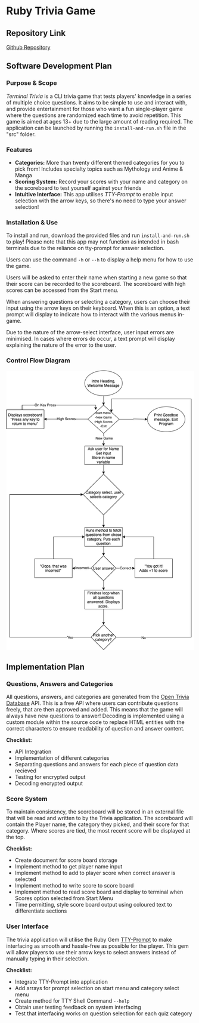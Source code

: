 # Ruby Trivia Game

## Repository Link
[Github Repository](https://github.com/Theosaurus-Rex/trivia-app)

## Software Development Plan

### Purpose & Scope
*Terminal Trivia* is a CLI trivia game that tests players' knowledge in a series of multiple choice questions. It aims to be simple to use and interact with, and provide entertainment for those who want a fun single-player game where the questions are randomized each time to avoid repetition. 
This game is aimed at ages 13+ due to the large amount of reading required. The application can be launched by running the `install-and-run.sh` file in the "src" folder.

### Features
- **Categories:** More than twenty different themed categories for you to pick from! Includes specialty topics such as Mythology and Anime & Manga
- **Scoring System:** Record your scores with your name and category on the scoreboard to test yourself against your friends
- **Intuitive Interface:** This app utilises *TTY-Prompt* to enable input selection with the arrow keys, so there's no need to type your answer selection!

### Installation & Use
To install and run, download the provided files and run `install-and-run.sh` to play!
Please note that this app may not function as intended in bash terminals due to the reliance on tty-prompt for answer selection.

Users can use the command `-h` or `--h` to display a help menu for how to use the game.

Users will be asked to enter their name when starting a new game so that their score can be recorded to the scoreboard. The scoreboard with high scores can be accessed from the Start menu. 

When answering questions or selecting a category, users can choose their input using the arrow keys on their keyboard. When this is an option, a text prompt will display to indicate how to interact with the various menus in-game.

Due to the nature of the arrow-select interface, user input errors are minimised. In cases where errors do occur, a text prompt will display explaining the nature of the error to the user.

### Control Flow Diagram
![Control Flow Diagram](./docs/terminal_trivia.png)

## Implementation Plan

### Questions, Answers and Categories
All questions, answers, and categories are generated from the [Open Trivia Database](https://opentdb.com/api_config.php) API. This is a free API where users can contribute questions freely, that are then approved and added. This means that the game will always have new questions to answer!
Decoding is implemented using a custom module within the source code to replace HTML entities with the correct characters to ensure readability of question and answer content.

**Checklist:**
- API Integration
- Implementation of different categories
- Separating questions and answers for each piece of question data recieved
- Testing for encrypted output
- Decoding encrypted output

### Score System
To maintain consistency, the scoreboard will be stored in an external file that will be read and written to by the Trivia application. The scoreboard will contain the Player name, the category they picked, and their score for that category. Where scores are tied, the most recent score will be displayed at the top.

**Checklist:**
- Create document for score board storage
- Implement method to get player name input
- Implement method to add to player score when correct answer is selected
- Implement method to write score to score board
- Implement method to read score board and display to terminal when Scores option selected from Start Menu
- Time permitting, style score board output using coloured text to differentiate sections

### User Interface
The trivia application will utilise the Ruby Gem [TTY-Prompt](https://ttytoolkit.org/) to make interfacing as smooth and hassle-free as possible for the player. This gem will allow players to use their arrow keys to select answers instead of manually typing in their selection.

**Checklist:**
- Integrate TTY-Prompt into application
- Add arrays for prompt selection on start menu and category select menu
- Create method for TTY Shell Command `--help`
- Obtain user testing feedback on system interfacing
- Test that interfacing works on question selection for each quiz category



